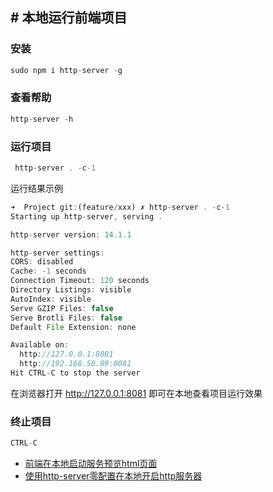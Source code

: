 ## # 本地运行前端项目

### 安装

```js
sudo npm i http-server -g
```

### 查看帮助

```js
http-server -h
```

### 运行项目

```js
 http-server . -c-1 
```

运行结果示例

```js
➜  Project git:(feature/xxx) ✗ http-server . -c-1  
Starting up http-server, serving .

http-server version: 14.1.1

http-server settings: 
CORS: disabled
Cache: -1 seconds
Connection Timeout: 120 seconds
Directory Listings: visible
AutoIndex: visible
Serve GZIP Files: false
Serve Brotli Files: false
Default File Extension: none

Available on:
  http://127.0.0.1:8081
  http://192.168.50.89:8081
Hit CTRL-C to stop the server
```

在浏览器打开 http://127.0.0.1:8081 即可在本地查看项目运行效果

### 终止项目

```js
CTRL-C
```



- [前端在本地启动服务预览html页面](https://www.cnblogs.com/lxn2/p/10006222.html)
- [使用http-server零配置在本地开启http服务器](https://blog.csdn.net/qq_30100043/article/details/73105362)

